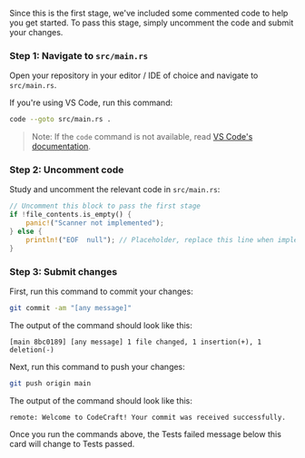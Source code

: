 Since this is the first stage, we've included some commented code to help you
get started. To pass this stage, simply uncomment the code and submit your
changes.

### Step 1: Navigate to `src/main.rs`

Open your repository in your editor / IDE of choice and navigate to `src/main.rs`.

If you're using VS Code, run this command:

```sh
code --goto src/main.rs .
```

> Note: If the `code` command is not available, read
[VS Code's documentation](https://code.visualstudio.com/docs/editor/command-line#_launching-from-command-line).

### Step 2: Uncomment code

Study and uncomment the relevant code in `src/main.rs`:

```rust
// Uncomment this block to pass the first stage
if !file_contents.is_empty() {
    panic!("Scanner not implemented");
} else {
    println!("EOF  null"); // Placeholder, replace this line when implementing the scanner
}
```

### Step 3: Submit changes

First, run this command to commit your changes:

```sh
git commit -am "[any message]"
```

The output of the command should look like this:

```text
[main 8bc0189] [any message] 1 file changed, 1 insertion(+), 1 deletion(-)
```

Next, run this command to push your changes:

```sh
git push origin main
```

The output of the command should look like this:

```text
remote: Welcome to CodeCraft! Your commit was received successfully.
```

Once you run the commands above, the Tests failed message below this card will
change to Tests passed.
